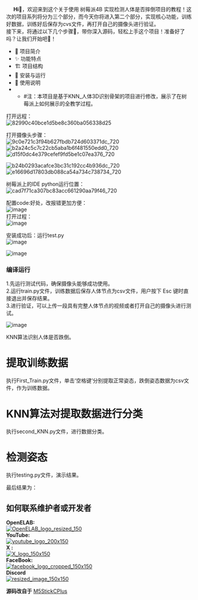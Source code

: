 &nbsp;&nbsp;&nbsp;&nbsp;&nbsp;__Hi👋__，欢迎来到这个关于使用 树莓派4B 实现检测人体是否摔倒项目的教程！这次的项目系列将分为三个部分，而今天你将进入第二个部分，实现核心功能，训练好数据，训练好后保存为cvs文件，再打开自己的摄像头进行验证。  
  接下来，将通过以下几个步骤📜，带你深入源码，轻松上手这个项目！准备好了吗？让我们开始吧🚀！  
- 📝 项目简介
- ✨ 功能特点
- 🏗 项目结构
- 🚀 安装与运行
- 🔧 使用说明
- - #注：本项目是基于KNN_人体3D识别骨架的项目进行修改，展示了在树莓派上如何展示的全教学过程。




打开远程：  
![82990c40bce1d5be8c360ba056338d25](https://github.com/user-attachments/assets/cec0a368-4f14-44ba-962c-bc4a5e0921d1)  

打开摄像头步骤：  
![9c0e721c3f94b627fbdb724d603371dc_720](https://github.com/user-attachments/assets/a193f9e8-d4eb-4a9c-8845-c5084e809d11)   
![b2a24c5c7c22cb5aba1b6f481550edd0_720](https://github.com/user-attachments/assets/8c07e88d-383f-45b5-823d-7dc8498c10d9)   
![d15f0dc4e379cefef9fd5be1c07ea376_720](https://github.com/user-attachments/assets/368f96ad-6e79-450c-9deb-be89f488f3cd)   

![b24b0293acafce3bc31c192cc4b936dc_720](https://github.com/user-attachments/assets/c0374e32-99a7-4f82-9cdf-e530fc689b8b)   
![e16696d17803db088ca54a734c738734_720](https://github.com/user-attachments/assets/db3541a1-9984-4921-b087-f9a26a6a4c26)  

树莓派上的IDE python运行位置：  
![cad7f71ca307bc83acc661290aa79f46_720](https://github.com/user-attachments/assets/c712ccad-a02f-4b49-8583-6b7db1d85103)  

配置code:好处，改报错更加方便：  
![image](https://github.com/user-attachments/assets/0296ca26-4ec2-44ed-9d7f-1b638cccae26)  
打开过程：  
![image](https://github.com/user-attachments/assets/31c92f39-8236-4eb4-a818-a11273778458)  


安装成功后：运行test.py    
![image](https://github.com/user-attachments/assets/ea277509-b497-4b76-8566-23958d801273)  

![image](https://github.com/user-attachments/assets/e1fd0d58-100b-4a9d-9c0f-8c8b502a46c4)  

### 编译运行    
1.先运行测试代码，确保摄像头能够成功使用。  
2.运行train.py文件，训练数据后保存人体节点为csv文件，用户按下 Esc 键时直接退出并保存结果。  
3.进行验证，可以上传一段具有完整人体节点的视频或者打开自己的摄像头进行测试。  

![image](https://github.com/user-attachments/assets/300989ab-8395-4a6d-b718-8fc19c8fdcb0)  

KNN算法识别人体是否跌倒。
# 提取训练数据
执行First_Train.py文件，单击‘空格键’分别提取正常姿态，跌倒姿态数据为csv文件，作为训练数据。
# KNN算法对提取数据进行分类
执行second_KNN.py文件，进行数据分类。
# 检测姿态
执行testing.py文件，演示结果。

最后结果为：




## 如何联系维护者或开发者
__OpenELAB:__   
[![OpenELAB_logo_resized_150](https://github.com/user-attachments/assets/5d3de375-359c-46a3-96bb-aaa211c6c636)](https://openelab.io)  
__YouTube:__  
[![youtube_logo_200x150](https://github.com/user-attachments/assets/d2365e7f-4ffe-4124-bf62-21eba19a71e4)](https://www.youtube.com/@OpenELAB)  
__X :__  
[![X_logo_150x150](https://github.com/user-attachments/assets/4ad5095f-2573-4791-9360-b355530093bf)](https://twitter.com/openelabio)  
__FaceBook:__  
[![facebook_logo_cropped_150x150](https://github.com/user-attachments/assets/52f2dc9a-a564-49a5-b72e-30eafbbc281f)](https://www.facebook.com/profile.php?id=61559154729457)  
__Discord__  
[![resized_image_150x150](https://github.com/user-attachments/assets/93ecd098-3391-45bb-9d80-b166c197a475)](https://discord.gg/VQspWyck)  

__源码改自于__
[M5StickCPlus](https://github.com/Sarah-C/M5StickC_Plus_Slot_Machine)

